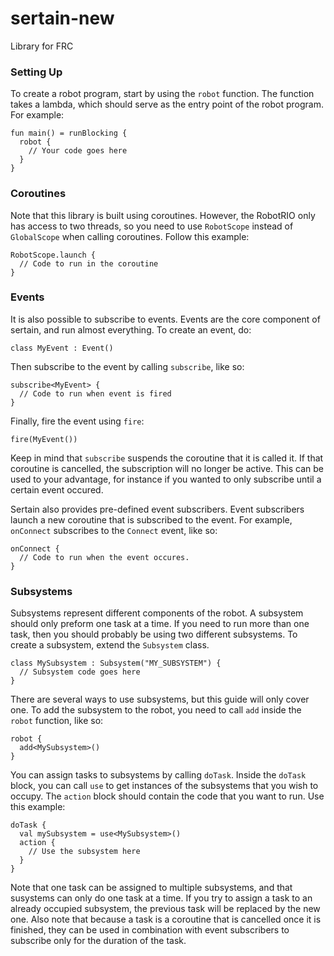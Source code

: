 # sertain-new

Library for FRC

### Setting Up

To create a robot program, start by using the `robot` function. The function takes a lambda, which should serve as the entry point of the robot program. For example:

```
fun main() = runBlocking {
  robot {
    // Your code goes here
  }
}
```

### Coroutines

Note that this library is built using coroutines. However, the RobotRIO only has access to two threads, so you need to use `RobotScope` instead of `GlobalScope` when calling coroutines. Follow this example:

```
RobotScope.launch {
  // Code to run in the coroutine
}
```

### Events

It is also possible to subscribe to events. Events are the core component of sertain, and run almost everything. To create an event, do:

```
class MyEvent : Event()
```

Then subscribe to the event by calling `subscribe`, like so:

```
subscribe<MyEvent> {
  // Code to run when event is fired
}
```

Finally, fire the event using `fire`:

```
fire(MyEvent())
```

Keep in mind that `subscribe` suspends the coroutine that it is called it. If that coroutine is cancelled, the subscription will no longer be active. This can be used to your advantage, for instance if you wanted to only subscribe until a certain event occured.

Sertain also provides pre-defined event subscribers. Event subscribers launch a new coroutine that is subscribed to the event. For example, `onConnect` subscribes to the `Connect` event, like so:

```
onConnect {
  // Code to run when the event occures.
}
```

### Subsystems

Subsystems represent different components of the robot. A subsystem should only preform one task at a time. If you need to run more than one task, then you should probably be using two different subsystems. To create a subsystem, extend the `Subsystem` class.

```
class MySubsystem : Subsystem("MY_SUBSYSTEM") {
  // Subsystem code goes here
}
```

There are several ways to use subsystems, but this guide will only cover one. To add the subsystem to the robot, you need to call `add` inside the `robot` function, like so:

```
robot {
  add<MySubsystem>()
}
```
 
You can assign tasks to subsystems by calling `doTask`. Inside the `doTask` block, you can call `use` to get instances of the subsystems that you wish to occupy. The `action` block should contain the code that you want to run. Use this example:

```
doTask {
  val mySubsystem = use<MySubsystem>()
  action {
    // Use the subsystem here
  }
}
```

Note that one task can be assigned to multiple subsystems, and that susystems can only do one task at a time. If you try to assign a task to an already occupied subsystem, the previous task will be replaced by the new one. Also note that because a task is a coroutine that is cancelled once it is finished, they can be used in combination with event subscribers to subscribe only for the duration of the task.
